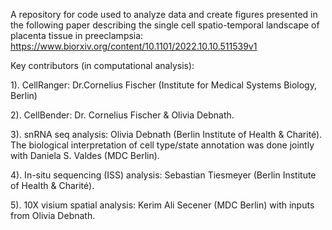 A repository for code used to analyze data and create figures presented in the following paper describing the single cell spatio-temporal landscape of 
placenta tissue in preeclampsia:
https://www.biorxiv.org/content/10.1101/2022.10.10.511539v1

Key contributors (in computational analysis):

1). CellRanger: Dr.Cornelius Fischer (Institute for Medical Systems Biology, Berlin)

2). CellBender: Dr. Cornelius Fischer & Olivia Debnath. 

3). snRNA seq analysis: Olivia Debnath (Berlin Institute of Health & Charité). The biological interpretation of cell type/state annotation was done 
   jointly with Daniela S. Valdes (MDC Berlin).

4). In-situ sequencing (ISS) analysis: Sebastian Tiesmeyer (Berlin Institute of Health & Charité). 

5). 10X visium spatial analysis: Kerim Ali Secener (MDC Berlin) with inputs from Olivia Debnath. 
